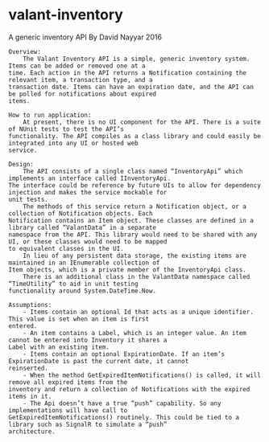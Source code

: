 # valant-inventory
A generic inventory API
By David Nayyar 2016

	Overview: 
		The Valant Inventory API is a simple, generic inventory system. Items can be added or removed one at a
	time. Each action in the API returns a Notification containing the relevant item, a transaction type, and a
	transaction date. Items can have an expiration date, and the API can be polled for notifications about expired
	items. 

	How to run application:
		At present, there is no UI component for the API. There is a suite of NUnit tests to test the API’s
	functionality. The API compiles as a class library and could easily be integrated into any UI or hosted web
	service.

	Design:
		The API consists of a single class named “InventoryApi” which implements an interface called IInventoryApi.
	The interface could be reference by future UIs to allow for dependency injection and makes the service mockable for
	unit tests.
		The methods of this service return a Notification object, or a collection of Notification objects. Each
	Notification contains an Item object. These classes are defined in a library called “ValantData” in a separate
	namespace from the API. This library would need to be shared with any UI, or these classes would need to be mapped
	to equivalent classes in the UI.
		In lieu of any persistent data storage, the existing items are maintained in an IEnumerable collection of
	Item objects, which is a private member of the InventoryApi class.
		There is an additional class in the ValantData namespace called “TimeUtility” to aid in unit testing
	functionality around System.DateTime.Now.

	Assumptions:
		- Items contain an optional Id that acts as a unique identifier. This value is set when an item is first
	entered.
		- An item contains a Label, which is an integer value. An item cannot be entered into Inventory it shares a
	Label with an existing item.
		- Items contain an optional ExpirationDate. If an item’s ExpirationDate is past the current date, it cannot
	reinserted.
		- When the method GetExpiredItemNotifications() is called, it will remove all expired items from the
	inventory and return a collection of Notifications with the expired items in it.
		- The Api doesn’t have a true “push” capability. So any implementations will have call to
	GetExpiredItemNotifications() routinely. This could be tied to a library such as SignalR to simulate a “push”
	architecture. 
